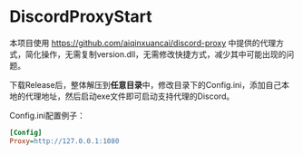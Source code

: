 # DiscordProxyStart
本项目使用 https://github.com/aiqinxuancai/discord-proxy 中提供的代理方式，简化操作，无需复制version.dll，无需修改快捷方式，减少其中可能出现的问题。

下载Release后，整体解压到**任意目录**中，修改目录下的Config.ini，添加自己本地的代理地址，然后启动exe文件即可启动支持代理的Discord。

Config.ini配置例子：
```ini
[Config]
Proxy=http://127.0.0.1:1080
```
